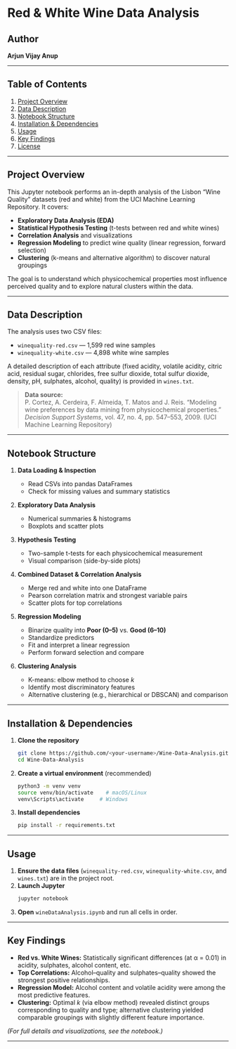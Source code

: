 # Red & White Wine Data Analysis

## Author

**Arjun Vijay Anup**

---

## Table of Contents

1. [Project Overview](#project-overview)  
2. [Data Description](#data-description)  
3. [Notebook Structure](#notebook-structure)  
4. [Installation & Dependencies](#installation--dependencies)  
5. [Usage](#usage)  
6. [Key Findings](#key-findings)  
7. [License](#license)  

---

## Project Overview

This Jupyter notebook performs an in-depth analysis of the Lisbon “Wine Quality” datasets (red and white) from the UCI Machine Learning Repository. It covers:

- **Exploratory Data Analysis (EDA)**  
- **Statistical Hypothesis Testing** (t-tests between red and white wines)  
- **Correlation Analysis** and visualizations  
- **Regression Modeling** to predict wine quality (linear regression, forward selection)  
- **Clustering** (k-means and alternative algorithm) to discover natural groupings  

The goal is to understand which physicochemical properties most influence perceived quality and to explore natural clusters within the data.

---

## Data Description

The analysis uses two CSV files:

- `winequality-red.csv` — 1,599 red wine samples  
- `winequality-white.csv` — 4,898 white wine samples  

A detailed description of each attribute (fixed acidity, volatile acidity, citric acid, residual sugar, chlorides, free sulfur dioxide, total sulfur dioxide, density, pH, sulphates, alcohol, quality) is provided in `wines.txt`.

> **Data source:**  
> P. Cortez, A. Cerdeira, F. Almeida, T. Matos and J. Reis. “Modeling wine preferences by data mining from physicochemical properties.” *Decision Support Systems*, vol. 47, no. 4, pp. 547–553, 2009. (UCI Machine Learning Repository)

---

## Notebook Structure

1. **Data Loading & Inspection**  
   - Read CSVs into pandas DataFrames  
   - Check for missing values and summary statistics  

2. **Exploratory Data Analysis**  
   - Numerical summaries & histograms  
   - Boxplots and scatter plots  

3. **Hypothesis Testing**  
   - Two-sample t-tests for each physicochemical measurement  
   - Visual comparison (side-by-side plots)  

4. **Combined Dataset & Correlation Analysis**  
   - Merge red and white into one DataFrame  
   - Pearson correlation matrix and strongest variable pairs  
   - Scatter plots for top correlations  

5. **Regression Modeling**  
   - Binarize quality into **Poor (0–5)** vs. **Good (6–10)**  
   - Standardize predictors  
   - Fit and interpret a linear regression  
   - Perform forward selection and compare  

6. **Clustering Analysis**  
   - K-means: elbow method to choose *k*  
   - Identify most discriminatory features  
   - Alternative clustering (e.g., hierarchical or DBSCAN) and comparison  

---

## Installation & Dependencies

1. **Clone the repository**  
   ```bash
   git clone https://github.com/<your-username>/Wine-Data-Analysis.git
   cd Wine-Data-Analysis
   ```

2. **Create a virtual environment** (recommended)  
   ```bash
   python3 -m venv venv
   source venv/bin/activate    # macOS/Linux
   venv\Scripts\activate     # Windows
   ```

3. **Install dependencies**  
   ```bash
   pip install -r requirements.txt
   ```
---

## Usage

1. **Ensure the data files** (`winequality-red.csv`, `winequality-white.csv`, and `wines.txt`) are in the project root.  
2. **Launch Jupyter**  
   ```bash
   jupyter notebook
   ```  
3. **Open** `wineDataAnalysis.ipynb` and run all cells in order.

---

## Key Findings

- **Red vs. White Wines:** Statistically significant differences (at α = 0.01) in acidity, sulphates, alcohol content, etc.  
- **Top Correlations:** Alcohol–quality and sulphates–quality showed the strongest positive relationships.  
- **Regression Model:** Alcohol content and volatile acidity were among the most predictive features.  
- **Clustering:** Optimal *k* (via elbow method) revealed distinct groups corresponding to quality and type; alternative clustering yielded comparable groupings with slightly different feature importance.

*(For full details and visualizations, see the notebook.)*

---

